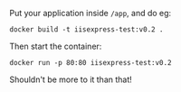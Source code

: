 Put your application inside `/app`, and do eg:

`docker build -t iisexpress-test:v0.2 .`

Then start the container:

`docker run -p 80:80 iisexpress-test:v0.2`

Shouldn't be more to it than that!